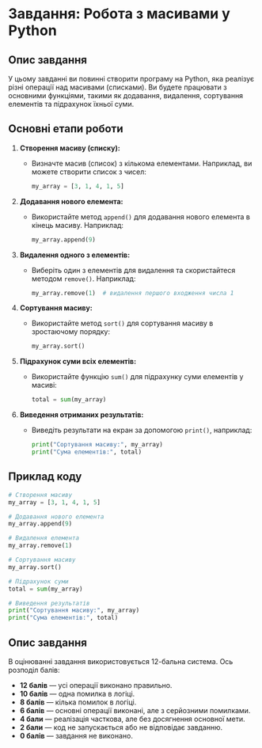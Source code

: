 # Завдання: Робота з масивами у Python

## Опис завдання
У цьому завданні ви повинні створити програму на Python, яка реалізує різні операції над масивами (списками). Ви будете працювати з основними функціями, такими як додавання, видалення, сортування елементів та підрахунок їхньої суми. 

## Основні етапи роботи
1. **Створення масиву (списку):** 
   - Визначте масив (список) з кількома елементами. Наприклад, ви можете створити список з чисел: 
     ```python
     my_array = [3, 1, 4, 1, 5]
     ```

2. **Додавання нового елемента:**
   - Використайте метод `append()` для додавання нового елемента в кінець масиву. Наприклад:
     ```python
     my_array.append(9)
     ```

3. **Видалення одного з елементів:**
   - Виберіть один з елементів для видалення та скористайтеся методом `remove()`. Наприклад:
     ```python
     my_array.remove(1)  # видалення першого входження числа 1
     ```

4. **Сортування масиву:**
   - Використайте метод `sort()` для сортування масиву в зростаючому порядку:
     ```python
     my_array.sort()
     ```

5. **Підрахунок суми всіх елементів:**
   - Використайте функцію `sum()` для підрахунку суми елементів у масиві:
     ```python
     total = sum(my_array)
     ```

6. **Виведення отриманих результатів:**
   - Виведіть результати на екран за допомогою `print()`, наприклад:
     ```python
     print("Сортування масиву:", my_array)
     print("Сума елементів:", total)
     ```

## Приклад коду
```python
# Створення масиву
my_array = [3, 1, 4, 1, 5]

# Додавання нового елемента
my_array.append(9)

# Видалення елемента
my_array.remove(1)

# Сортування масиву
my_array.sort()

# Підрахунок суми
total = sum(my_array)

# Виведення результатів
print("Сортування масиву:", my_array)
print("Сума елементів:", total)
```

## Опис завдання
В оцінюванні завдання використовується 12-бальна система. Ось розподіл балів:

- **12 балів** — усі операції виконано правильно.
- **10 балів** — одна помилка в логіці.
- **8 балів** — кілька помилок в логіці.
- **6 балів** — основні операції виконані, але з серйозними помилками.
- **4 бали** — реалізація часткова, але без досягнення основної мети.
- **2 бали** — код не запускається або не відповідає завданню.
- **0 балів** — завдання не виконано.
